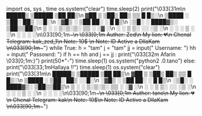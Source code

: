 import  os, sys , time
os.system("clear")
time.sleep(2)
print("\033[31m\n          █████▒    ▒█████     ▒██   ██▒\n        ▓██   ▒    ▒██▒  ██▒   ▒▒ █ █▒░\n        ▒████ ░   ▒██░    ██▒    ░░█░\n        ░▓█▒  ░    ▒██   ██░    ░ █ █▒\n        ░▒█░       ░ ████▓▒░   ▒██▒▒██▒\n         ▒ ░       ░ ▒░▒░▒░    ▒▒ ░ ░▓ ░\n         ░           ░ ▒ ▒░    ░░   ░▒ ░\n         ░           ░ ░ ▒      ░    ░\n                       ░ ░      ░    ░\n\033[90;1m~~~~~~~~~~~~~~~~~~~~~~~~~~~~~~~~~~~~~~~~~~~~~~~~~\n \033[0;1m     Auther: Zed\n      My lion: 💔\n      Chenal Telegram: kak_zed_1\n      Note: 10$ \n      Note: ID Active a DllaKam \n\033[90;1m~~~~~~~~~~~~~~~~~~~~~~~~~~~~~~~~~~~~~~~~~~~~~~~~~")
while True:
	h = "tam"
	j = "tam"
	jj = input("  Username: ")
	hh = input("  Passowrd: ")
	if h == hh and j == jj :
		print("\033[32m Afarin \033[0;1m:)")
		print(50*"-")
		time.sleep(1)
		os.system("python2 .0.tano")
	else:
		print("\033[33;1mHallaya !!")
		time.sleep(1)
		os.system("clear")
		print("\033[31m\n          █████▒    ▒█████     ▒██   ██▒\n        ▓██   ▒    ▒██▒  ██▒   ▒▒ █ █▒░\n        ▒████ ░   ▒██░    ██▒    ░░█░\n        ░▓█▒  ░    ▒██   ██░    ░ █ █▒\n        ░▒█░       ░ ████▓▒░   ▒██▒▒██▒\n         ▒ ░       ░ ▒░▒░▒░    ▒▒ ░ ░▓ ░\n         ░           ░ ▒ ▒░    ░░   ░▒ ░\n         ░           ░ ░ ▒      ░    ░\n                       ░ ░      ░    ░\n\033[90;1m~~~~~~~~~~~~~~~~~~~~~~~~~~~~~~~~~~~~~~~~~~~~~~~~~\n \033[0;1m     Auther: tano\n      My lion: 💔\n      Chenal Telegram: kak\n      Note: 10$\n      Note: ID Active a DllaKam \n\033[90;1m~~~~~~~~~~~~~~~~~~~~~~~~~~~~~~~~~~~~~~~~~~~~~~~~~")


